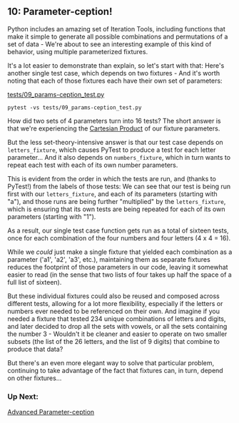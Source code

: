 ## 10: Parameter-ception!

Python includes an amazing set of Iteration Tools, including functions that make it simple to generate all possible combinations and permutations of a set of data - We're about to see an interesting example of this kind of behavior, using multiple parameterized fixtures.

It's a lot easier to demonstrate than explain, so let's start with that: Here's another single test case, which depends on two fixtures - And it's worth noting that each of those fixtures each have their own set of parameters:

[tests/09_params-ception_test.py](https://github.com/pluralsight/intro-to-pytest/blob/master/tests/09_params-ception_test.py)

```
pytest -vs tests/09_params-ception_test.py
```

How did two sets of 4 parameters turn into 16 tests? The short answer is that we're experiencing the [Cartesian Product](https://en.wikipedia.org/wiki/Cartesian_product) of our fixture parameters.

But the less set-theory-intensive answer is that our test case depends on `letters_fixture`, which causes PyTest to produce a test for each letter parameter... And it also depends on `numbers_fixture`, which in turn wants to repeat each test with each of its own number parameters.

This is evident from the order in which the tests are run, and (thanks to PyTest!) from the labels of those tests: We can see that our test is being run first with our `letters_fixture`, and each of its parameters (starting with "a"), and those runs are being further "multiplied" by the `letters_fixture`, which is ensuring that its own tests are being repeated for each of its own parameters (starting with "1").

As a result, our single test case function gets run as a total of sixteen tests, once for each combination of the four numbers and four letters (4 x 4 = 16).

While we _could_ just make a single fixture that yielded each combination as a parameter ('a1', 'a2', 'a3', etc.), maintaining them as separate fixtures reduces the footprint of those parameters in our code, leaving it somewhat easier to read (in the sense that two lists of four takes up half the space of a full list of sixteen).

But these individual fixtures could also be reused and composed across different tests, allowing for a lot more flexibility, especially if the letters or numbers ever needed to be referenced on their own. And imagine if you needed a fixture that tested 234 unique combinations of letters and digits, and later decided to drop all the sets with vowels, or all the sets containing the number 3 - Wouldn't it be cleaner and easier to operate on two smaller subsets (the list of the 26 letters, and the list of 9 digits) that combine to produce that data?

But there's an even more elegant way to solve that particular problem, continuing to take advantage of the fact that fixtures can, in turn, depend on other fixtures...

### Up Next:

[Advanced Parameter-ception](https://github.com/pluralsight/intro-to-pytest/blob/master/tutorials/11_advanced_parameter-ception.md)

